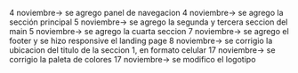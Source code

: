 4 noviembre-> se agrego panel de navegacion
4 noviembre-> se agrego la sección principal
5 noviembre-> se agrego la segunda y tercera seccion del main
5 noviembre-> se agrego la cuarta seccion
7 noviembre-> se agrego el footer y se hizo responsive el landing page
8 noviembre-> se corrigio la ubicacion del titulo de la seccion 1, en formato celular
17 noviembre-> se corrigio la paleta de colores
17 noviembre-> se modifico el logotipo